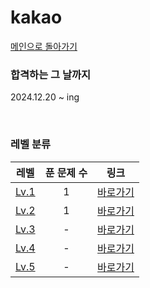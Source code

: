 # kakao

[메인으로 돌아가기](https://github.com/dmswldk28/programmers)

### 합격하는 그 날까지
2024.12.20 ~ ing

<br>

### 레벨 분류
|          레벨          |         푼 문제 수          |        링크         |
| :-----: | :-----: | :-----: |
| <a href="src/lv1" target="_blank">Lv.1</a> | 1 | <a href="src/lv1">바로가기</a> |
| <a href="src/lv2" target="_blank">Lv.2</a> | 1 | <a href="src/lv2">바로가기</a> |
| <a href="src/lv3" target="_blank">Lv.3</a> | - | <a href="src/lv3">바로가기</a> |
| <a href="src/lv4" target="_blank">Lv.4</a> | - | <a href="src/lv4">바로가기</a> |
| <a href="src/lv5" target="_blank">Lv.5</a> | - | <a href="src/lv5">바로가기</a> |
